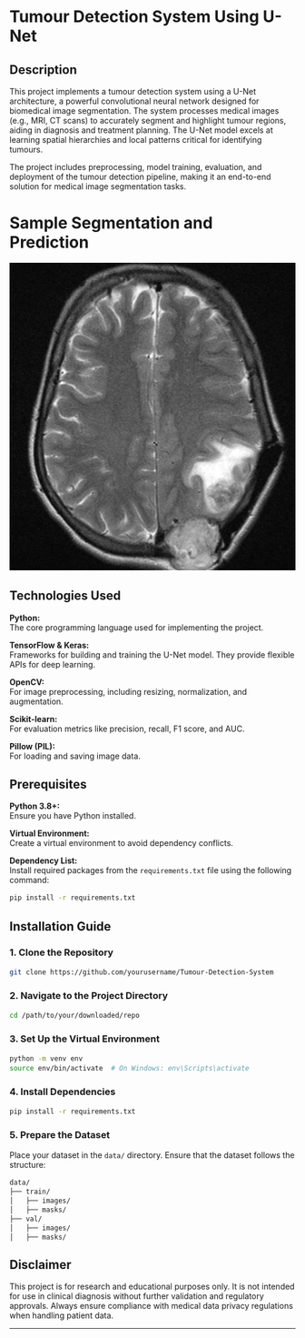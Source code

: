 # Tumour Detection System Using U-Net

## Description

This project implements a tumour detection system using a U-Net architecture, a powerful convolutional neural network designed for biomedical image segmentation. The system processes medical images (e.g., MRI, CT scans) to accurately segment and highlight tumour regions, aiding in diagnosis and treatment planning. The U-Net model excels at learning spatial hierarchies and local patterns critical for identifying tumours.

The project includes preprocessing, model training, evaluation, and deployment of the tumour detection pipeline, making it an end-to-end solution for medical image segmentation tasks.

# Sample Segmentation and Prediction
![Original Image](sample_segmentation/input_image.jpg)


## Technologies Used

**Python:**  
The core programming language used for implementing the project.  

**TensorFlow & Keras:**  
Frameworks for building and training the U-Net model. They provide flexible APIs for deep learning.  

**OpenCV:**  
For image preprocessing, including resizing, normalization, and augmentation.  

**Scikit-learn:**  
For evaluation metrics like precision, recall, F1 score, and AUC.  

**Pillow (PIL):**  
For loading and saving image data.  

## Prerequisites

**Python 3.8+:**  
Ensure you have Python installed.  

**Virtual Environment:**  
Create a virtual environment to avoid dependency conflicts.  

**Dependency List:**  
Install required packages from the `requirements.txt` file using the following command:  
```bash
pip install -r requirements.txt
```

## Installation Guide

### 1. Clone the Repository  
```bash
git clone https://github.com/yourusername/Tumour-Detection-System
```

### 2. Navigate to the Project Directory  
```bash
cd /path/to/your/downloaded/repo
```

### 3. Set Up the Virtual Environment  
```bash
python -m venv env
source env/bin/activate  # On Windows: env\Scripts\activate
```

### 4. Install Dependencies  
```bash
pip install -r requirements.txt
```

### 5. Prepare the Dataset  
Place your dataset in the `data/` directory. Ensure that the dataset follows the structure:  
```
data/
├── train/
│   ├── images/
│   ├── masks/
├── val/
│   ├── images/
│   ├── masks/
```

## Disclaimer

This project is for research and educational purposes only. It is not intended for use in clinical diagnosis without further validation and regulatory approvals. Always ensure compliance with medical data privacy regulations when handling patient data.

***
